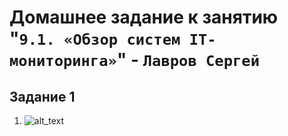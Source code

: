 # Домашнее задание к занятию "`9.1. «Обзор систем IT-мониторинга»`" - `Лавров Сергей`

## Задание 1

1. ![alt_text](https://github.com/SergeyLavrov/8.1.-Git/blob/main/img/9.1.bmp)

